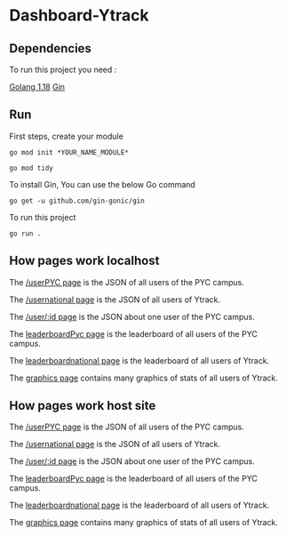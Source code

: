 # Dashboard-Ytrack

## Dependencies

To run this project you need :

[Golang 1.18](https://go.dev/dl/)
[Gin](https://pkg.go.dev/github.com/gin-gonic/gin#readme-quick-start)

## Run  
First steps, create your module
```
go mod init *YOUR_NAME_MODULE*
```
```
go mod tidy
```
To install Gin, You can use the below Go command
```
go get -u github.com/gin-gonic/gin
```
To run this project
```
go run .
```

## How pages work localhost

The [/userPYC page](http://localhost:8080/userPYC) is the JSON of all users of the PYC campus.

The [/usernational page](http://localhost:8080/usernational) is the JSON of all users of Ytrack.

The [/user/:id page](http://localhost:8080/user/567) is the JSON about one user of the PYC campus.

The [leaderboardPyc page](http://localhost:8080/leaderboard) is the leaderboard of all users of the PYC campus.

The [leaderboardnational page](http://localhost:8080/leaderboardnational) is the leaderboard of all users of Ytrack.

The [graphics page](http://localhost:8080/graphique) contains many graphics of stats of all users of Ytrack.

## How pages work host site

The [/userPYC page](https://dashboard-ytrack.onrender.com/userPYC) is the JSON of all users of the PYC campus.

The [/usernational page](https://dashboard-ytrack.onrender.com/usernational) is the JSON of all users of Ytrack.

The [/user/:id page](https://dashboard-ytrack.onrender.com/user/567) is the JSON about one user of the PYC campus.

The [leaderboardPyc page](https://dashboard-ytrack.onrender.com/leaderboard) is the leaderboard of all users of the PYC campus.

The [leaderboardnational page](https://dashboard-ytrack.onrender.com/leaderboardnational) is the leaderboard of all users of Ytrack.

The [graphics page](https://dashboard-ytrack.onrender.com/graphique) contains many graphics of stats of all users of Ytrack.
